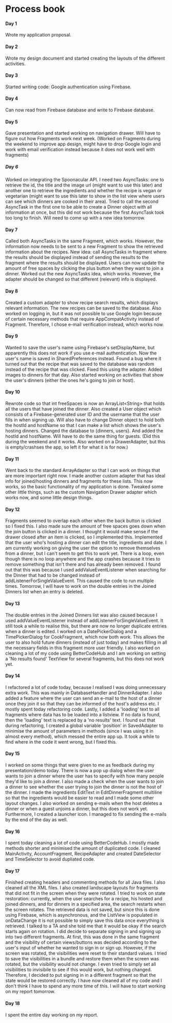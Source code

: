 # Process book

#### Day 1
Wrote my application proposal.

#### Day 2
Wrote my design document and started creating the layouts of the different activities.

#### Day 3
Started writing code: Google authentication using Firebase.

#### Day 4
Can now read from Firebase database and write to Firebase database.

#### Day 5
Gave presentation and started working on navigation drawer. Will have to figure out how Fragments work next week. (Worked on Fragments during the weekend to improve app design, might have to drop Google login and work with email verification instead because it does not work well with fragments)

##### Day 6
Worked on integrating the Spoonacular API. I need two AsyncTasks: one to retrieve the id, the title and the image url (might want to use this later) and another one to retrieve the ingredients and whether the recipe is vegan or vegetarian (might want to use this later to show in the list view where users can see which dinners are cooked in their area). Tried to call the second AsyncTask in the first one to be able to create a Dinner object with all information at once, but this did not work because the first AsyncTask took too long to finish. Will need to come up with a new idea tomorrow.

#### Day 7
Called both AsyncTasks in the same Fragment, which works. However, the information now needs to be sent to a new Fragment to show the retrieved information about the recipes. New idea: call AsyncTasks in fragment where the results should be displayed instead of sending the results to the fragment where the results should be displayed. Users can now update the amount of free spaces by clicking the plus button when they want to join a dinner. Worked out the new AsyncTasks idea, which works. However, the adapter should be changed so that different (relevant) info is displayed.

#### Day 8
Created a custom adapter to show recipe search results, which displays relevant information. The new recipes can be saved to the database. Also worked on logging in, but it was not possible to use Google login because of certain necessary methods that require AppCompatActivity instead of Fragment. Therefore, I chose e-mail verification instead, which works now.

#### Day 9
Wanted to save the user's name using Firebase's setDisplayName, but apparently this does not work if you use e-mail authentication. Now the user's name is saved in SharedPreferences instead. Found a bug where it turned out that the recipe that was saved to the database was random instead of the recipe that was clicked. Fixed this using the adapter. Added images to dinners for that day. Also started working on activities that show the user's dinners (either the ones he's going to join or host).

#### Day 10
Rewrote code so that int freeSpaces is now an ArrayList\<String\> that holds all the users that have joined the dinner. Also created a User object which consists of a Firebase-generated user ID and the username that the user fills in when signing up. Will also have to change Dinner object to hold both the hostId and hostName so that I can make a list which shows the user's hosting dinners. Changed the database to \{dinners, users\}. And added the hostId and hostName. Will have to do the same thing for guests. (Did this during the weekend and it works. Also worked on a DrawerAdapter, but this is empty/crashses the app, so left it for what it is for now.)

#### Day 11
Went back to the standard ArrayAdapter so that I can work on things that are more important right now. I made another custom adapter that has ideal info for joined/hosting dinners and fragments for these lists. This now works, so the basic functionality of my application is done. Tweaked some other little things, such as the custom Navigation Drawer adapter which works now, and some little design things. 

#### Day 12
Fragments seemed to overlap each other when the back button is clicked so I fixed this. I also made sure the amount of free spaces goes down when the join button is clicked in a dinner. I thought it would make sense if the drawer closed after an item is clicked, so I implemented this. Implemented that the user who's hosting a dinner can edit the title, ingredients and date. I am currently working on giving the user the option to remove themselves from a dinner, but I can't seem to get this to work yet. There is a loop, even though there is no loop anywhere and the app crashes because it tries to remove something that isn't there and has already been removed. I found out that this was because I used addValueEventListener when searching for the Dinner that had to be changed instead of addListenerForSingleValueEvent. This caused the code to run multiple times. Tomorrow, I will have to work on the double entries in the Joined Dinners list when an entry is deleted.

#### Day 13
The double entries in the Joined Dinners list was also caused because I used addValueEventListener instead of addListenerForSingleValueEvent. It still took a while to realise this, but there are now no longer duplicate entries when a dinner is edited. I worked on a DatePickerDialog and a TimePickerDialog for CookFragment, which now both work. This allows the user to also hold future dinners (instead of just today) and makes filling in all the necessary fields in this fragment more user friendly. I also worked on cleaning a lot of my code using BetterCodeHub and I am working on setting a 'No results found' TextView for several fragments, but this does not work yet.

#### Day 14
I refactored a lot of code today, because I realised I was doing unnecessary extra work. This was mainly in DatabaseHandler and DinnerAdapter. I also added a feature where the user can send an e-mail to the host of a dinner once they join it so that they can be informed of the host's address etc. I mostly spent today refactoring code. Lastly, I added a 'loading' text to all fragments where data has to be loaded into a listview. If no data is found, then the 'loading' text is replaced by a 'no results' text. I found out that during refactoring, I created a global variable 'position' in SavedAdapter to minimise the amount of parameters in methods (since I was using it in almost every method), which messed the entire app up. It took a while to find where in the code it went wrong, but I fixed this.

#### Day 15
I worked on some things that were given to me as feedback during my presentation/demo today. There is now a pop up dialog when the user wants to join a dinner where the user has to specify with how many people they'd like to join a dinner. I also made a check when the user wants to join a dinner to see whether the user trying to join the dinner is not the host of the dinner. I made the ingredients EditText in EditDinnerFragment multiline so that the ingredients would be easier to read and I made some other layout changes. I also worked on sending e-mails when the host deletes a dinner or when a guest unjoins a dinner, but this does not work yet. Furthermore, I created a launcher icon. I managed to fix sending the e-mails by the end of the day as well.

#### Day 16
I spent today cleaning a lot of code using BetterCodeHub. I mostly made methods shorter and minimised the amount of duplicated code. I cleaned MainActivity, AccountFragment, RecipeAdapter and created DateSelector and TimeSelector to avoid dupliated code.

#### Day 17 
Finished creating headers and commenting methods for all Java files. I also cleaned all the XML files. I also created landscape layouts for fragments that did not fit in the screen when they were rotated. I tried to work on state restoration: currently, when the user searches for a recipe, his hosted and joined dinners, and for dinners in a specified area, the search restarts when the screen rotates. The retrieved data is not saved, but since this is done using Firebase, which is asynchronous, and the ListView is populated in onDataChange it is not possible to simply save this data once everything is retrieved. I talked to a TA and she told me that it would be okay if the search starts again on rotation. I did decide to separate signing in and signing up into two different fragments. At first, this was done in the same fragment and the visibility of certain views/buttons was decided according to the user's input of whether he wanted to sign in or sign up. However, if the screen was rotated, the visibilities were reset to their standard values. I tried to save the visibilities in a bundle and restore them when the screen was rotated, but the visibility would not change. I even tried to simply set all visibilities to invisibile to see if this would work, but nothing changed. Therefore, I decided to put signing in in a different fragment so that the state would be restored correctly. I have now cleaned all of my code and I don't think I have to spend any more time of this. I will have to start working on my report tomorrow. 

#### Day 18
I spent the entire day working on my report.
